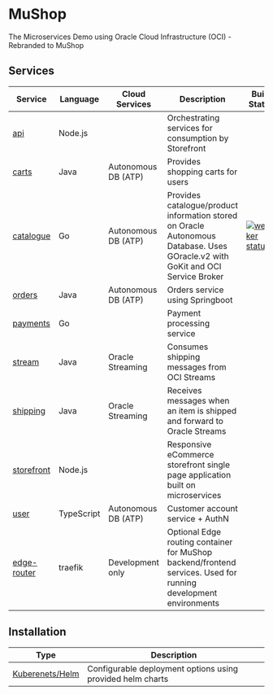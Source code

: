 # MuShop

The Microservices Demo using Oracle Cloud Infrastructure (OCI) - Rebranded to MuShop

## Services

| Service                           | Language  | Cloud Services        | Description                                                                                                                       | Build Status  |
| --------------------------------- | --------- | --------------------- | --------------------------------------------------------------------------------------------------------------------------------- | ------------- |
| [api](./src/api)                  | Node.js   |                       | Orchestrating services for consumption by Storefront |   |
| [carts](./src/carts)              | Java      | Autonomous DB (ATP)   | Provides shopping carts for users |   |
| [catalogue](./src/catalogue)      | Go        | Autonomous DB (ATP)   | Provides catalogue/product information stored on Oracle Autonomous Database. Uses GOracle.v2 with GoKit and OCI Service Broker    | [![wercker status](https://app.wercker.com/status/f59f625d8e8d9c33c00378517e1b26bb/s/ "wercker status")](https://app.wercker.com/project/byKey/f59f625d8e8d9c33c00378517e1b26bb)|
| [orders](./src/orders)            | Java      | Autonomous DB (ATP)   | Orders service using Springboot |   |
| [payments](./src/payments)        | Go        |                       | Payment processing service |   |
| [stream](./src/stream)            | Java      | Oracle Streaming      | Consumes shipping messages from OCI Streams |   |
| [shipping](./src/shipping)        | Java      | Oracle Streaming      | Receives  messages when an item is shipped and forward to Oracle Streams |   |
| [storefront](./src/storefront)    | Node.js   |                       | Responsive eCommerce storefront single page application built on microservices |   |
| [user](./src/user)                | TypeScript | Autonomous DB (ATP)  | Customer account service + AuthN |   |
| [edge-router](./src/edge-router)  | traefik   | Development only      | Optional Edge routing container for MuShop backend/frontend services. Used for running development environments                   |   |

## Installation

| Type | Description |
|---|---|
| [Kuberenets/Helm](./deploy/helm-chart/README.md) | Configurable deployment options using provided helm charts |

